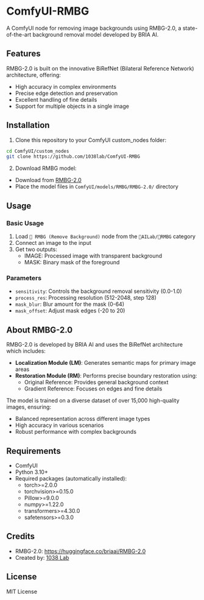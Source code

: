 # ComfyUI-RMBG

A ComfyUI node for removing image backgrounds using RMBG-2.0, a state-of-the-art background removal model developed by BRIA AI.

## Features

RMBG-2.0 is built on the innovative BiRefNet (Bilateral Reference Network) architecture, offering:
- High accuracy in complex environments
- Precise edge detection and preservation
- Excellent handling of fine details
- Support for multiple objects in a single image

## Installation

1. Clone this repository to your ComfyUI custom_nodes folder:
```bash
cd ComfyUI/custom_nodes
git clone https://github.com/1038lab/ComfyUI-RMBG
```

2. Download RMBG model:
- Download from [RMBG-2.0](https://huggingface.co/briaai/RMBG-2.0)
- Place the model files in `ComfyUI/models/RMBG/RMBG-2.0/` directory

## Usage

### Basic Usage
1. Load `🧽 RMBG (Remove Background)` node from the `🧪AILab/🧽RMBG` category
2. Connect an image to the input
3. Get two outputs:
   - IMAGE: Processed image with transparent background
   - MASK: Binary mask of the foreground

### Parameters
- `sensitivity`: Controls the background removal sensitivity (0.0-1.0)
- `process_res`: Processing resolution (512-2048, step 128)
- `mask_blur`: Blur amount for the mask (0-64)
- `mask_offset`: Adjust mask edges (-20 to 20)

## About RMBG-2.0

RMBG-2.0 is developed by BRIA AI and uses the BiRefNet architecture which includes:

- **Localization Module (LM)**: Generates semantic maps for primary image areas
- **Restoration Module (RM)**: Performs precise boundary restoration using:
  - Original Reference: Provides general background context
  - Gradient Reference: Focuses on edges and fine details

The model is trained on a diverse dataset of over 15,000 high-quality images, ensuring:
- Balanced representation across different image types
- High accuracy in various scenarios
- Robust performance with complex backgrounds

## Requirements
- ComfyUI
- Python 3.10+
- Required packages (automatically installed):
  - torch>=2.0.0
  - torchvision>=0.15.0
  - Pillow>=9.0.0
  - numpy>=1.22.0
  - transformers>=4.30.0
  - safetensors>=0.3.0

## Credits
- RMBG-2.0: https://huggingface.co/briaai/RMBG-2.0
- Created by: [1038 Lab](https://github.com/1038lab)

## License
MIT License